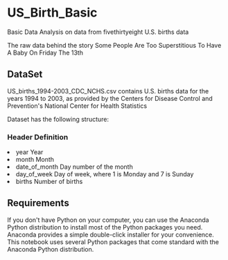 # US_Birth_Basic
Basic Data Analysis on data from fivethirtyeight
U.S. births data

The raw data behind the story Some People Are Too Superstitious To Have A Baby On Friday The 13th
## DataSet
US_births_1994-2003_CDC_NCHS.csv contains U.S. births data for the years 1994 to 2003, as provided by the Centers for Disease Control and Prevention's National Center for Health Statistics

Dataset has the following structure:

### Header	Definition
<li>year	Year</li>
<li>month	Month</li>
<li>date_of_month	Day number of the month</li>
<li>day_of_week	Day of week, where 1 is Monday and 7 is Sunday</li>
<li>births	Number of births</li>

## Requirements
If you don't have Python on your computer, you can use the Anaconda Python distribution to install most of the Python packages you need. Anaconda provides a simple double-click installer for your convenience.
This notebook uses several Python packages that come standard with the Anaconda Python distribution.
